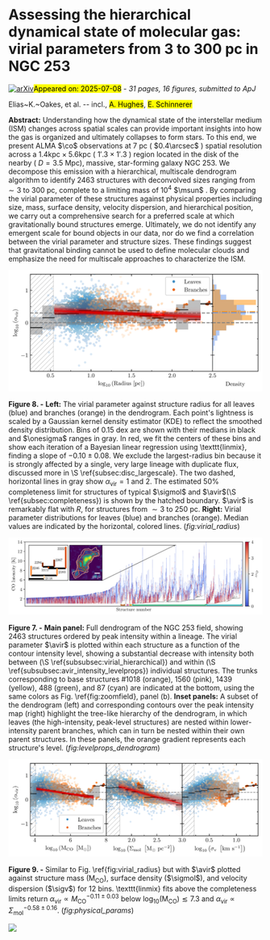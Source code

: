<div class="macros" style="visibility:hidden;">
$\newcommand{\ensuremath}{}$
$\newcommand{\xspace}{}$
$\newcommand{\object}[1]{\texttt{#1}}$
$\newcommand{\farcs}{{.}''}$
$\newcommand{\farcm}{{.}'}$
$\newcommand{\arcsec}{''}$
$\newcommand{\arcmin}{'}$
$\newcommand{\ion}[2]{#1#2}$
$\newcommand{\textsc}[1]{\textrm{#1}}$
$\newcommand{\hl}[1]{\textrm{#1}}$
$\newcommand{\footnote}[1]{}$
$\newcommand{\co}{^{12}\mathrm{CO}(2-1)}$
$\newcommand{\avir}{\alpha_\mathrm{vir}}$
$\newcommand{\rvir}{R_\mathrm{vir}}$
$\newcommand{\onesigma}{16--84\%}$
$\newcommand{\mco}{M_\mathrm{CO}}$
$\newcommand{\sigmol}{\Sigma_\mathrm{mol}}$
$\newcommand{\sigv}{\sigma_\mathrm{v}}$
$\newcommand{\msun}{\mathrm{M_\odot}}$
$\newcommand{\alphaco}{\alpha_\mathrm{CO}}$
$\newcommand{\rtwoone}{R_{21}}$
$\newcommand{\UConn}{\affiliation{Department of Physics, University of Connecticut, 196A Auditorium Road, Storrs, CT 06269, USA}}$
$\newcommand{\Alberta}{\affiliation{Department of Physics, University of Alberta, Edmonton, Alberta, T6G 2E1, Canada}}$
$\newcommand{\OSU}{\affiliation{Department of Astronomy, The Ohio State University, 140 West 18th Avenue, Columbus, OH 43210, USA}}$
$\newcommand{ÇAPP}{\affiliation{Center for Cosmology and Astroparticle Physics (CCAPP), 191 West Woodruff Avenue, Columbus, OH 43210, USA}}$
$\newcommand{\MPIA}{\affiliation{Max Planck Institut für Astronomie, Königstuhl 17, 69117 Heidelberg, Germany}}$
$\newcommand{\Princeton}{\affiliation{Department of Astrophysical Sciences, Princeton University, 4 Ivy Lane, Princeton, NJ 08544, USA}}$
$\newcommand{\JHU}{\affiliation{Department of Physics and Astronomy, Johns Hopkins University, Baltimore, MD 21218, USA}}$
$\newcommand{\UBonn}{\affiliation{Argelander-Institut für Astronomie, University of Bonn, Auf dem Hügel 71, 53121 Bonn, Germany}}$
$\newcommand{\CfA}{\affiliation{Center for Astrophysics \mid Harvard \& Smithsonian, 60 Garden St., Cambridge, MA 02138, USA}}$
$\newcommand{\ESO}{\affiliation{European Southern Observatory, Karl-Schwarzschild-Strasse 2, 85748 Garching bei München, Germany}}$
$\newcommand{\HD}{\affiliation{Astronomisches Rechen-Institut, Zentrum für Astronomie der Universität Heidelberg, Mönchhofstra\ss e 12-14, 69120 Heidelberg, Germany}}$
$\newcommand{\UOA}{\affiliation{Department of Physics, University of Arkansas, 226 Physics Building, 825 West Dickson Street, Fayetteville, AR 72701, USA}}$
$\newcommand{\UCT}{\affiliation{Department of Astronomy, University of Cape Town, Rondebosch 7701, South Africa}}$
$\newcommand{\ESOcl}{\affiliation{European Southern Observatory (ESO), Alonso de Córdova 3107, Casilla 19, Santiago 19001, Chile}}$
$\newcommand{\OAN}{\affiliation{Observatorio Astron{ó}mico Nacional (IGN), C/Alfonso XII 3, Madrid E-28014, Spain}}$
$\newcommand{\ITA}{\affiliation{Universität Heidelberg, Zentrum für Astronomie, Institut für Theoretische Astrophysik, Albert-Ueberle-Str 2, D-69120 Heidelberg, Germany}}$
$\newcommand{\UWyoming}{\affiliation{Department of Physics and Astronomy, University of Wyoming, Laramie, WY 82071, USA}}$
$\newcommand{\UGent}{\affil{Sterrenkundig Observatorium, Universiteit Gent, Krijgslaan 281 S9, B-9000 Gent, Belgium}}$
$\newcommand{\Oxford}{\affil{Sub-department of Astrophysics, Department of Physics, University of Oxford, Keble Road, Oxford OX1 3RH, UK}}$
$\newcommand{\Carnegie}{\affiliation{Observatories of the Carnegie Institution for Science, 813 Santa Barbara Street, Pasadena, CA 91101, USA}}$
$\newcommand{\UChile}{\affiliation{Departamento de Astronomía, Universidad de Chile, Camino del Observatorio 1515, Las Condes, Santiago, Chile}}$
$\newcommand{\IRAP}{\affiliation{IRAP/OMP/Université de Toulouse, 9 Av. du Colonel Roche, BP 44346, F-31028 Toulouse cedex 4, France}}$
$\newcommand{\LUX}{\affiliation{LUX, Observatoire de Paris, PSL Research University, CNRS, Sorbonne Universités, 75014 Paris, France}}$</div>



<div id="title">

# Assessing the hierarchical dynamical state of molecular gas: virial parameters from 3 to 300 pc in NGC 253

</div>
<div id="comments">

[![arXiv](https://img.shields.io/badge/arXiv-2507.03744-b31b1b.svg)](https://arxiv.org/abs/2507.03744)<mark>Appeared on: 2025-07-08</mark> -  _31 pages, 16 figures, submitted to ApJ_

</div>
<div id="authors">

Elias~K.~Oakes, et al. -- incl., <mark>A. Hughes</mark>, <mark>E. Schinnerer</mark>

</div>
<div id="abstract">

**Abstract:** Understanding how the dynamical state of the interstellar medium (ISM) changes across spatial scales can provide important insights into how the gas is organized and ultimately collapses to form stars. To this end, we present ALMA $\co$ observations at $7$ pc ( $0.4\arcsec$ ) spatial resolution across a $1.4 \mathrm{kpc}\times5.6 \mathrm{kpc}$ ( $1'.3\times1'.3$ ) region located in the disk of the nearby ( $D = 3.5$ Mpc), massive, star-forming galaxy NGC 253. We decompose this emission with a hierarchical, multiscale dendrogram algorithm to identify 2463 structures with deconvolved sizes ranging from $\sim3$ to $300$ pc, complete to a limiting mass of $10^4$  $\msun$ . By comparing the virial parameter of these structures against physical properties including size, mass, surface density, velocity dispersion, and hierarchical position, we carry out a comprehensive search for a preferred scale at which gravitationally bound structures emerge. Ultimately, we do not identify any emergent scale for bound objects in our data, nor do we find a correlation between the virial parameter and structure sizes. These findings suggest that gravitational binding cannot be used to define molecular clouds and emphasize the need for multiscale approaches to characterize the ISM.

</div>

<div id="div_fig1">

<img src="tmp_2507.03744/figures/fig_virial_radius_norvir.png" alt="Fig8" width="100%"/>

**Figure 8. -** **Left:** The virial parameter against structure radius for all leaves (blue) and branches (orange) in the dendrogram. Each point's lightness is scaled by a Gaussian kernel density estimator (KDE) to reflect the smoothed density distribution. Bins of 0.15 dex are shown with their medians in black and $\onesigma$ ranges in gray. In red, we fit the centers of these bins and show each iteration of a Bayesian linear regression using \texttt{linmix}, finding a slope of $-0.10\pm0.08$. We exclude the largest-radius bin because it is strongly affected by a single, very large lineage with duplicate flux, discussed more in \S \ref{subsec:disc_largescale}. The two dashed, horizontal lines in gray show $\alpha_\mathrm{vir} = 1$ and $2$. The estimated 50\% completeness limit for structures of typical $\sigmol$ and $\avir$(\S \ref{subsec:completeness}) is shown by the hatched boundary. $\avir$ is remarkably flat with $R$, for structures from $\sim3$ to 250 pc. **Right:** Virial parameter distributions for leaves (blue) and branches (orange). Median values are indicated by the horizontal, colored lines. (*fig:virial_radius*)

</div>
<div id="div_fig2">

<img src="tmp_2507.03744/figures/fig_levelprops_dendrogram_cartoon.png" alt="Fig7" width="100%"/>

**Figure 7. -** **Main panel:** Full dendrogram of the NGC 253 field, showing 2463 structures ordered by peak intensity within a lineage. The virial parameter $\avir$ is plotted within each structure as a function of the contour intensity level, showing a substantial decrease with intensity both between (\S \ref{subsubsec:virial_hierarchical}) and within (\S \ref{subsubsec:avir_intensity_levelprops}) individual structures. The trunks corresponding to base structures \#1018 (orange), 1560 (pink), 1439 (yellow), 488 (green), and 87 (cyan) are indicated at the bottom, using the same colors as Fig. \ref{fig:zoomfield}, panel (b).
    **Inset panels:** A subset of the dendrogram (left) and corresponding contours over the peak intensity map (right) highlight the tree-like hierarchy of the dendrogram, in which leaves (the high-intensity, peak-level structures) are nested within lower-intensity parent branches, which can in turn be nested within their own parent structures. In these panels, the orange gradient represents each structure's level. (*fig:levelprops_dendrogram*)

</div>
<div id="div_fig3">

<img src="tmp_2507.03744/figures/fig_physical_params_norvir.png" alt="Fig9" width="100%"/>

**Figure 9. -** Similar to Fig. \ref{fig:virial_radius} but with $\avir$ plotted against structure mass ($\mathrm{M_{CO}}$), surface density ($\sigmol$), and velocity dispersion ($\sigv$) for 12 bins. \texttt{linmix} fits above the completeness limits return $\alpha_\mathrm{vir} \propto M_\mathrm{CO}^{-0.11\pm0.03}$ below $\log_\mathrm{10}\left(\mathrm{M_{CO}}\right) \lesssim 7.3$ and $\alpha_\mathrm{vir} \propto \Sigma_\mathrm{mol}^{-0.58\pm0.16}$. (*fig:physical_params*)

</div><div id="qrcode"><img src=https://api.qrserver.com/v1/create-qr-code/?size=100x100&data="https://arxiv.org/abs/2507.03744"></div>